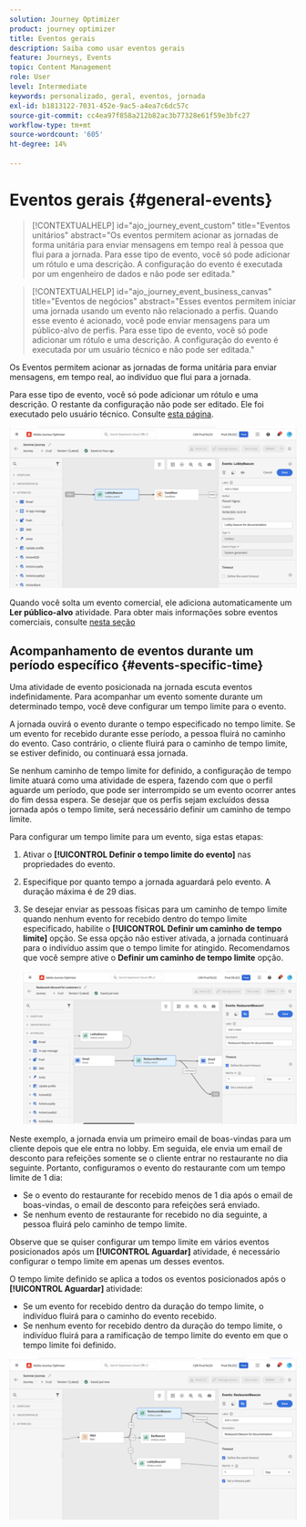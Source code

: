 ```yaml
---
solution: Journey Optimizer
product: journey optimizer
title: Eventos gerais
description: Saiba como usar eventos gerais
feature: Journeys, Events
topic: Content Management
role: User
level: Intermediate
keywords: personalizado, geral, eventos, jornada
exl-id: b1813122-7031-452e-9ac5-a4ea7c6dc57c
source-git-commit: cc4ea97f858a212b82ac3b77328e61f59e3bfc27
workflow-type: tm+mt
source-wordcount: '605'
ht-degree: 14%

---
```


# Eventos gerais {#general-events}

>[!CONTEXTUALHELP]
>id="ajo_journey_event_custom"
>title="Eventos unitários"
>abstract="Os eventos permitem acionar as jornadas de forma unitária para enviar mensagens em tempo real à pessoa que flui para a jornada. Para esse tipo de evento, você só pode adicionar um rótulo e uma descrição. A configuração do evento é executada por um engenheiro de dados e não pode ser editada."

>[!CONTEXTUALHELP]
>id="ajo_journey_event_business_canvas"
>title="Eventos de negócios"
>abstract="Esses eventos permitem iniciar uma jornada usando um evento não relacionado a perfis. Quando esse evento é acionado, você pode enviar mensagens para um público-alvo de perfis. Para esse tipo de evento, você só pode adicionar um rótulo e uma descrição. A configuração do evento é executada por um usuário técnico e não pode ser editada."

Os Eventos permitem acionar as jornadas de forma unitária para enviar mensagens, em tempo real, ao indivíduo que flui para a jornada.

Para esse tipo de evento, você só pode adicionar um rótulo e uma descrição. O restante da configuração não pode ser editado. Ele foi executado pelo usuário técnico. Consulte [esta página](../event/about-events.md).

![](assets/general-events.png)

Quando você solta um evento comercial, ele adiciona automaticamente um **Ler público-alvo** atividade. Para obter mais informações sobre eventos comerciais, consulte [nesta seção](../event/about-events.md)

## Acompanhamento de eventos durante um período específico {#events-specific-time}

Uma atividade de evento posicionada na jornada escuta eventos indefinidamente. Para acompanhar um evento somente durante um determinado tempo, você deve configurar um tempo limite para o evento.

A jornada ouvirá o evento durante o tempo especificado no tempo limite. Se um evento for recebido durante esse período, a pessoa fluirá no caminho do evento. Caso contrário, o cliente fluirá para o caminho de tempo limite, se estiver definido, ou continuará essa jornada.

Se nenhum caminho de tempo limite for definido, a configuração de tempo limite atuará como uma atividade de espera, fazendo com que o perfil aguarde um período, que pode ser interrompido se um evento ocorrer antes do fim dessa espera. Se desejar que os perfis sejam excluídos dessa jornada após o tempo limite, será necessário definir um caminho de tempo limite.

Para configurar um tempo limite para um evento, siga estas etapas:

1. Ativar o **[!UICONTROL Definir o tempo limite do evento]** nas propriedades do evento.

1. Especifique por quanto tempo a jornada aguardará pelo evento. A duração máxima é de 29 dias.

1. Se desejar enviar as pessoas físicas para um caminho de tempo limite quando nenhum evento for recebido dentro do tempo limite especificado, habilite o **[!UICONTROL Definir um caminho de tempo limite]** opção. Se essa opção não estiver ativada, a jornada continuará para o indivíduo assim que o tempo limite for atingido. Recomendamos que você sempre ative o **Definir um caminho de tempo limite** opção.

   ![](assets/event-timeout.png)

Neste exemplo, a jornada envia um primeiro email de boas-vindas para um cliente depois que ele entra no lobby. Em seguida, ele envia um email de desconto para refeições somente se o cliente entrar no restaurante no dia seguinte. Portanto, configuramos o evento do restaurante com um tempo limite de 1 dia:

* Se o evento do restaurante for recebido menos de 1 dia após o email de boas-vindas, o email de desconto para refeições será enviado.
* Se nenhum evento de restaurante for recebido no dia seguinte, a pessoa fluirá pelo caminho de tempo limite.

Observe que se quiser configurar um tempo limite em vários eventos posicionados após um **[!UICONTROL Aguardar]** atividade, é necessário configurar o tempo limite em apenas um desses eventos.

O tempo limite definido se aplica a todos os eventos posicionados após o **[!UICONTROL Aguardar]** atividade:

* Se um evento for recebido dentro da duração do tempo limite, o indivíduo fluirá para o caminho do evento recebido.
* Se nenhum evento for recebido dentro da duração do tempo limite, o indivíduo fluirá para a ramificação de tempo limite do evento em que o tempo limite foi definido.

![](assets/event-timeout-group.png)

